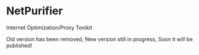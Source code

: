 # NetPurifier
 Internet Optimization/Proxy Toolkit

Old version has been removed, New version still in progress, Soon it will be published!
